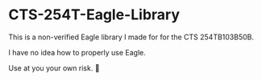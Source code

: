 # CTS-254T-Eagle-Library

This is a non-verified Eagle library I made for for the CTS 254TB103B50B.

I have no idea how to properly use Eagle.

Use at you your own risk. :grimacing:
